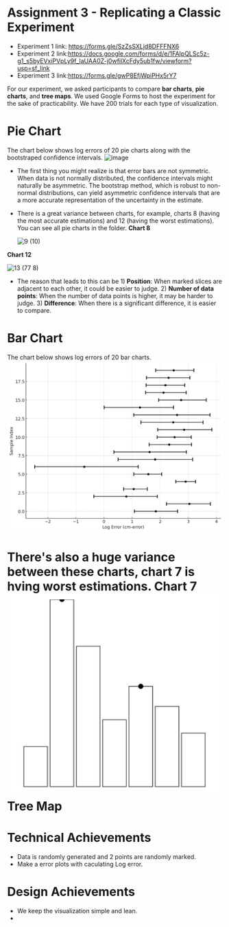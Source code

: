 Assignment 3 - Replicating a Classic Experiment  
===
* Experiment 1 link: https://forms.gle/SzZsSXLjd8DFFFNX6
* Experiment 2 link:https://docs.google.com/forms/d/e/1FAIpQLSc5z-g1_s5byEVxiPVpLy9f_laUAA0Z-j0wfilXcFdy5ub1fw/viewform?usp=sf_link
* Experiment 3 link:https://forms.gle/gwP8EfjWpiPHx5rY7

For our experiment, we asked participants to compare **bar charts**, **pie charts**, and **tree maps**. We used Google Forms to host the experiment for the sake of practicability. We have 200 trials for each type of visualization.

Pie Chart
===
The chart below shows log errors of 20 pie charts along with the bootstraped confidence intervals.
![image](https://github.com/OzgeAygul/a3-Experiment/assets/77694285/63606e13-3390-4c79-aa56-af9f3aae9c5c)
* The first thing you might realize is that error bars are not symmetric. When data is not normally distributed, the confidence intervals might naturally be asymmetric. The bootstrap method, which is robust to non-normal distributions, can yield asymmetric confidence intervals that are a more accurate representation of the uncertainty in the estimate.

* There is a great variance between charts, for example, charts 8 (having the most accurate estimations) and 12 (having the worst estimations). You can see all pie charts in the folder. 
**Chart 8** 
  
  ![9 (10)](https://github.com/OzgeAygul/a3-Experiment/assets/77694285/bc496848-e379-43ba-9690-0a2721d3d2be) 
  
**Chart 12** 

![13 (77 8)](https://github.com/OzgeAygul/a3-Experiment/assets/77694285/d1bc3ab7-13f0-4e91-b68f-c557752c6d36)


* The reason that leads to this can be 1) **Position**: When marked slices are adjacent to each other, it could be easier to judge. 2) **Number of data points**: When the number of data points is higher, it may be harder to judge. 3) **Difference**: When there is a significant difference, it is easier to compare.
  


Bar Chart
===
The chart below shows log errors of 20 bar charts.
![alt text](Bar_Logerror-1.png)

There's also a huge variance between these charts, chart 7 is hving worst estimations.
**Chart 7** 
![alt text](7.jpg)
Tree Map
===

Technical Achievements
===
* Data is randomly generated and 2 points are randomly marked.
* Make a error plots with caculating Log error.

Design Achievements
===
* We keep the visualization simple and lean.
* 

